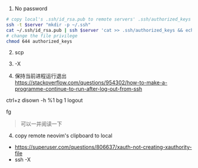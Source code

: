 1. No password
```sh
# copy local's .ssh/id_rsa.pub to remote servers' .ssh/authorized_keys
ssh -t $server "mkdir -p ~/.ssh"
cat ~/.ssh/id_rsa.pub | ssh $server 'cat >> .ssh/authorized_keys && echo "Key copied"'
# change the file privilege
chmod 644 authorized_keys
```
2. scp
3. -X


3. 保持当前进程运行退出
https://stackoverflow.com/questions/954302/how-to-make-a-programme-continue-to-run-after-log-out-from-ssh

ctrl+z
disown -h %1
bg 1
logout

fg
> 可以一并阅读一下

4. copy remote neovim's clipboard to local
  - https://superuser.com/questions/806637/xauth-not-creating-xauthority-file
  - ssh -X
